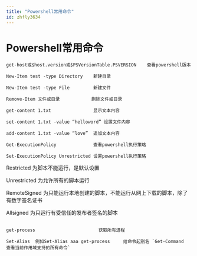 ```yaml
---
title: "Powershell常用命令"
id: zhfly3634
---
```


# Powershell常用命令

```
get-host或$host.version或$PSVersionTable.PSVERSION    查看powershell版本

New-Item test -type Directory    新建目录

New-Item test -type File         新建文件

Remove-Item 文件或目录            删除文件或目录

get-content 1.txt                显示文本内容

set-content 1.txt -value “helloword” 设置文件内容

add-content 1.txt -value “love”  追加文本内容

Get-ExecutionPolicy              查看powershell执行策略

Set-ExecutionPolicy Unrestricted 设置powershell执行策略

```
Restricted 为脚本不能运行，是默认设置

Unrestricted 为允许所有的脚本运行

RemoteSigned 为只能运行本地创建的脚本，不能运行从网上下载的脚本，除了有数字签名证书

Allsigned 为只运行有受信任的发布者签名的脚本 
```

get-process                        获取所有进程

Set-Alias  例如Set-Alias aaa get-process     给命令起别名 `Get-Command                        查看当前作用域支持的所有命令` 
```